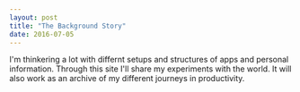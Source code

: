 ```yaml
---
layout: post
title: "The Background Story"
date: 2016-07-05
---
```


I'm thinkering a lot with differnt setups and structures of apps and personal information. Through this site I'll share my experiments with the world. It will also work as an archive of my different journeys in productivity.
